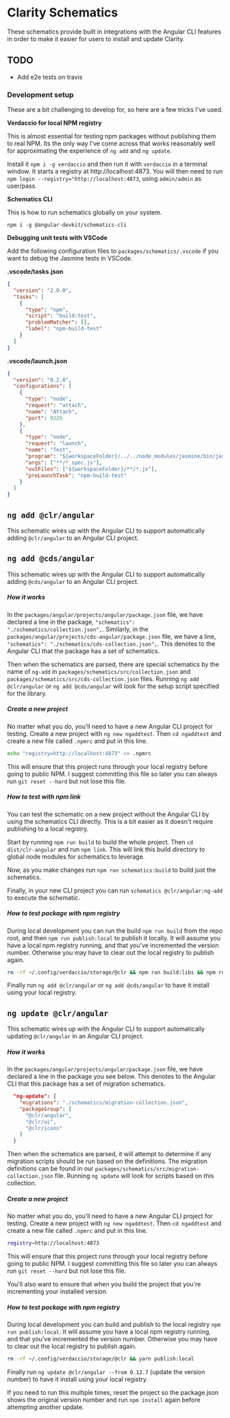 # Clarity Schematics

These schematics provide built in integrations with the Angular CLI features in order to make it easier for users to install and update Clarity.

## TODO

- Add e2e tests on travis

### Development setup

These are a bit challenging to develop for, so here are a few tricks I've used.

**Verdaccio for local NPM registry**

This is almost essential for testing npm packages without publishing them to real NPM. Its the only way I've come across that works reasonably well for approximating the experience of `ng add` and `ng update`.

Install it `npm i -g verdaccio` and then run it with `verdaccio` in a terminal window. It starts a registry at http://localhost:4873. You will then need to run `npm login --registry="http://localhost:4873`, using `admin/admin` as user/pass.

**Schematics CLI**

This is how to run schematics globally on your system.

`npm i -g @angular-devkit/schematics-cli`

**Debugging unit tests with VSCode**

Add the following configuration files to `packages/schematics/.vscode` if you want to debug the Jasmine tests in VSCode.

**.vscode/tasks.json**

```json
{
  "version": "2.0.0",
  "tasks": [
    {
      "type": "npm",
      "script": "build:test",
      "problemMatcher": [],
      "label": "npm-build-test"
    }
  ]
}
```

**.vscode/launch.json**

```json
{
  "version": "0.2.0",
  "configurations": [
    {
      "type": "node",
      "request": "attach",
      "name": "Attach",
      "port": 9229
    },
    {
      "type": "node",
      "request": "launch",
      "name": "Test",
      "program": "${workspaceFolder}/../../node_modules/jasmine/bin/jasmine.js",
      "args": ["**/*_spec.js"],
      "outFiles": ["${workspaceFolder}/**/*.js"],
      "preLaunchTask": "npm-build-test"
    }
  ]
}
```

## `ng add @clr/angular`

This schematic wires up with the Angular CLI to support automatically adding `@clr/angular` to an Angular CLI project.

## `ng add @cds/angular`

This schematic wires up with the Angular CLI to support automatically adding `@cds/angular` to an Angular CLI project.

##### How it works

In the `packages/angular/projects/angular/package.json` file, we have declared a line in the package, `"schematics": "./schematics/collection.json",`. Similarly, in the `packages/angular/projects/cds-angular/package.json` file, we have a line, `"schematics": "./schematics/cds-collection.json",`. This denotes to the Angular CLI that the package has a set of schematics.

Then when the schematics are parsed, there are special schematics by the name of `ng-add` in `packages/schematics/src/collection.json` and `packages/schematics/src/cds-collection.json` files. Running `ng add @clr/angular` or `ng add @cds/angular` will look for the setup script specified for the library.

##### Create a new project

No matter what you do, you'll need to have a new Angular CLI project for testing. Create a new project with `ng new ngaddtest`. Then `cd ngaddtest` and create a new file called `.npmrc` and put in this line.

```bash
echo "registry=http://localhost:4873" >> .npmrc
```

This will ensure that this project runs through your local registry before going to public NPM. I suggest committing this file so later you can always run `git reset --hard` but not lose this file.

##### How to test with npm link

You can test the schematic on a new project without the Angular CLI by using the schematics CLI directly. This is a bit easier as it doesn't require publishing to a local registry.

Start by running `npm run build` to build the whole project. Then `cd dist/clr-angular` and run `npm link`. This will link this build directory to global node modules for schematics to leverage.

Now, as you make changes run `npm run schematics:build` to build just the schematics.

Finally, in your new CLI project you can run `schematics @clr/angular:ng-add` to execute the schematic.

##### How to test package with npm registry

During local development you can run the build `npm run build` from the repo root, and then `npm run publish:local` to publish it locally. It will assume you have a local npm registry running, and that you've incremented the version number. Otherwise you may have to clear out the local registry to publish again.

```bash
rm -rf ~/.config/verdaccio/storage/@clr && npm run build:libs && npm run publish:local
```

Finally run `ng add @clr/angular` or `ng add @cds/angular` to have it install using your local registry.

## `ng update @clr/angular`

This schematic wires up with the Angular CLI to support automatically updating `@clr/angular` in an Angular CLI project.

##### How it works

In the `packages/angular/projects/angular/package.json` file, we have declared a line in the package you see below. This denotes to the Angular CLI that this package has a set of migration schematics.

```json
  "ng-update": {
    "migrations": "./schematics/migration-collection.json",
    "packageGroup": [
      "@clr/angular",
      "@clr/ui",
      "@clr/icons"
    ]
  }
```

Then when the schematics are parsed, it will attempt to determine if any migration scripts should be run based on the definitions. The migration definitions can be found in our `packages/schematics/src/migration-collection.json` file. Running `ng update` will look for scripts based on this collection.

##### Create a new project

No matter what you do, you'll need to have a new Angular CLI project for testing. Create a new project with `ng new ngaddtest`. Then `cd ngaddtest` and create a new file called `.npmrc` and put in this line.

```bash
registry=http://localhost:4873
```

This will ensure that this project runs through your local registry before going to public NPM. I suggest committing this file so later you can always run `git reset --hard` but not lose this file.

You'll also want to ensure that when you build the project that you're incrementing your installed version

##### How to test package with npm registry

During local development you can build and publish to the local registry `npm run publish:local`. It will assume you have a local npm registry running, and that you've incremented the version number. Otherwise you may have to clear out the local registry to publish again.

```bash
rm -rf ~/.config/verdaccio/storage/@clr && yarn publish:local
```

Finally run `ng update @clr/angular --from 0.12.7` (update the version number) to have it install using your local registry.

If you need to run this multiple times, reset the project so the package.json shows the original version number and run `npm install` again before attempting another update.
